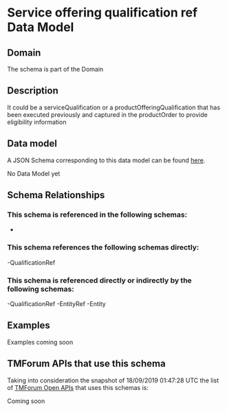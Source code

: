 # Service offering qualification ref Data Model

## Domain

The  schema is part of the  Domain

## Description

It could be a serviceQualification or a productOfferingQualification that has been executed previously and captured in the productOrder to provide eligibility information

## Data model

A JSON Schema corresponding to this data model can be found
[here](https://github.com/tmforum-rand/schemas/blob/master/Service/ServiceOfferingQualificationRef.schema.json).

No Data Model yet

## Schema Relationships

### This schema is referenced in the following schemas:

-

### This schema references the following schemas directly:

-QualificationRef

### This schema is referenced directly or indirectly by the following schemas:

-QualificationRef
-EntityRef
-Entity



## Examples

Examples coming soon

## TMForum APIs that use this schema

Taking into consideration the snapshot of 18/09/2019 01:47:28 UTC the list of [TMForum Open APIs](https://www.tmforum.org/open-apis/) that uses this schemas is:

Coming soon